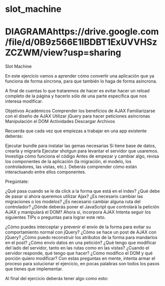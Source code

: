 # slot_machine
# DIAGRAMAhttps://drive.google.com/file/d/0B9z566E1IBDBT1ExUVVHSzZCZWM/view?usp=sharing

Slot Machine

En este ejercicio vamos a aprender cómo convertir una aplicación que ya funciona de forma síncrona, para que también lo haga de forma asíncrona.

A final de cuentas lo que trataremos de hacer es evitar hacer un reload completo de la página y hacerlo sólo de una parte específica que nos interesa modificar.

Objetivos Académicos
Comprender los beneficios de AJAX
Familiarizarse con el diseño de AJAX
Utilizar jQuery para hacer peticiones asíncronas
Manipulación el DOM
Actividades
Descargar Archivos

Recuerda que cada vez que empiezas a trabajar en una app existente deberás:

Ejecutar bundle para instalar las gemas necesarias
Si tiene base de datos, crearla y migrarla
Ejecutar shotgun para levantar el servidor que usaremos.
Investiga cómo funciona el código
Antes de empezar y cambiar algo, revisa los componentes de la aplicación (la migración, el modelo, los controladores, las vistas, etc.). Deberás comprender cómo están interactuando entre ellos componentes.

Pregúntate:

¿Qué pasa cuando se le da click a la forma que está en el index?
¿Qué debe de pasar si ahora queremos utilizar Ajax?
¿Es necesario cambiar las migraciones o los modelos?
¿Es necesario cambiar alguna ruta del controlador?
¿Dónde deberás poner el JavaScript que controlará la petición AJAX y manipulará el DOM?
Ahora sí, incorpora AJAX
Intenta seguir los siguientes TIPs o preguntas para lograr este reto.

¿Cómo puedes interceptar y prevenir el envío de la forma para evitar su comportamiento normal con jQuery?
¿Cómo se hace un post de AJAX con jQuery?
¿Cómo puedo reconstruir los atributos de la forma para mandarlos en el post?
¿Cómo envío datos en una petición?
¿Qué tengo que modificar del lado del servidor, tanto en las rutas como en las vistas?
¿Cuando el servidor responde, qué tengo que hacer?
¿Cómo modifico el DOM y qué porción quiero modificar?
Con estas preguntas en mente, intenta armar el proceso para solucionar el ejercicio, en pocas palabras son todos los pasos que tienes que implementar.

Al final del ejercicio deberás tener algo como esto:
